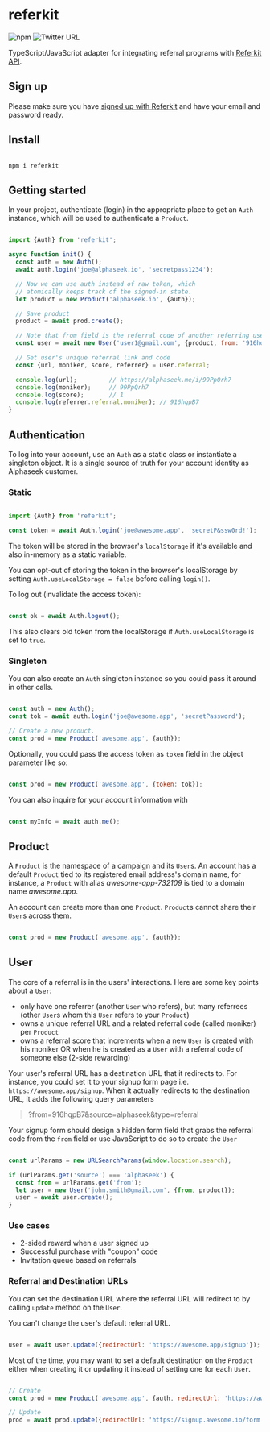 # referkit

![npm](https://img.shields.io/npm/v/referkit)
![Twitter URL](https://img.shields.io/twitter/url?url=https%3A%2F%2Ftwitter.com%2Freferkit)

TypeScript/JavaScript adapter for integrating referral programs with [Referkit API](https://referkit.io).

## Sign up

Please make sure you have [signed up with Referkit][signup] and have your email and password ready.

[signup]: https://alphaseek.typeform.com/to/kBUVWb

## Install

```shell

npm i referkit

```

## Getting started

In your project, authenticate (login) in the appropriate place to get an `Auth` instance, which will be used to authenticate a `Product`.

```javascript

import {Auth} from 'referkit';

async function init() {
  const auth = new Auth();
  await auth.login('joe@alphaseek.io', 'secretpass1234');

  // Now we can use auth instead of raw token, which
  // atomically keeps track of the signed-in state.
  let product = new Product('alphaseek.io', {auth});

  // Save product
  product = await prod.create();

  // Note that from field is the referral code of another referring user.
  const user = await new User('user1@gmail.com', {product, from: '916hqpB7'}).create();

  // Get user's unique referral link and code
  const {url, moniker, score, referrer} = user.referral;

  console.log(url);         // https://alphaseek.me/i/99PpQrh7
  console.log(moniker);     // 99PpQrh7
  console.log(score);       // 1
  console.log(referrer.referral.moniker); // 916hqpB7
}

```

## Authentication

To log into your account, use an `Auth` as a static class or instantiate a singleton object. It is a single source of truth for your account identity as Alphaseek customer.

### Static

```js

import {Auth} from 'referkit';

const token = await Auth.login('joe@awesome.app', 'secretP&ssw0rd!');

```

The token will be stored in the browser's `localStorage` if it's available and also in-memory as a static variable.

You can opt-out of storing the token in the browser's localStorage by setting `Auth.useLocalStorage = false` before calling `login()`.

To log out (invalidate the access token):

```js

const ok = await Auth.logout();

```

This also clears old token from the localStorage if `Auth.useLocalStorage` is set to `true`.

### Singleton

You can also create an `Auth` singleton instance so you could pass it around in other calls.

```js

const auth = new Auth();
const tok = await auth.login('joe@awesome.app', 'secretPassword');

// Create a new product.
const prod = new Product('awesome.app', {auth});

```

Optionally, you could pass the access token as `token` field in the object parameter
like so:

```js

const prod = new Product('awesome.app', {token: tok});

```

You can also inquire for your account information with

```js

const myInfo = await auth.me();

```

## Product

A `Product` is the namespace of a campaign and its `User`s.
An account has a default `Product` tied to its registered email address's domain name,
for instance, a `Product` with alias *awesome-app-732109* is tied to a domain name
*awesome.app*.

An account can create more than one `Product`. `Product`s cannot share their `User`s
across them.

```js

const prod = new Product('awesome.app', {auth});

```

## User

The core of a referral is in the users' interactions. Here are some key points
about a `User`:

- only have one referrer (another `User` who refers), but many
referrees (other `User`s whom this `User` refers to your `Product`)
- owns a unique referral URL and a related referral code (called moniker) per `Product`
- owns a referral score that increments when a new `User` is created with his moniker
OR when he is created as a `User` with a referral code of someone else (2-side rewarding)

Your user's referral URL has a destination URL that it redirects to. For instance,
you could set it to your signup form page i.e. `https://awesome.app/signup`. When it
actually redirects to the destination URL, it adds the following query parameters

> ?from=916hqpB7&source=alphaseek&type=referral

Your signup form should design a hidden form field that grabs the referral code
from the `from` field or use JavaScript to do so to create the `User`

```js

const urlParams = new URLSearchParams(window.location.search);

if (urlParams.get('source') === 'alphaseek') {
  const from = urlParams.get('from');
  let user = new User('john.smith@gmail.com', {from, product});
  user = await user.create();
}

```

### Use cases

- 2-sided reward when a user signed up
- Successful purchase with "coupon" code
- Invitation queue based on referrals

### Referral and Destination URLs

You can set the destination URL where the referral URL will redirect to
by calling `update` method on the `User`.

You can't change the user's default referral URL.

```js

user = await user.update({redirectUrl: 'https://awesome.app/signup'});

```

Most of the time, you may want to set a default destination on the `Product` either when
creating it or updating it instead of setting one for each `User`.

```js

// Create
const prod = new Product('awesome.app', {auth, redirectUrl: 'https://awesome.app/signup'});

// Update
prod = await prod.update({redirectUrl: 'https://signup.awesome.io/form'});

```